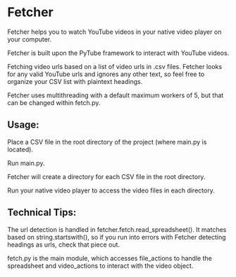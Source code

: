 # Fetcher
Fetcher helps you to watch YouTube videos in your native video player on your computer.

Fetcher is built upon the PyTube framework to interact with YouTube videos.

Fetching video urls based on a list of video urls in .csv files. 
Fetcher looks for any valid YouTube urls and ignores any other text, so feel free to organize your CSV list with plaintext headings.

Fetcher uses multithreading with a default maximum workers of 5, but that can be changed within fetch.py. 

## Usage:
Place a CSV file in the root directory of the project (where main.py is located).

Run main.py.

Fetcher will create a directory for each CSV file in the root directory.

Run your native video player to access the video files in each directory.

## Technical Tips:
The url detection is handled in fetcher.fetch.read_spreadsheet(). It matches based on string.startswith(),
so if you run into errors with Fetcher detecting headings as urls, check that piece out.

fetch.py is the main module, which accesses file_actions to handle the spreadsheet and video_actions to interact with the video object.


